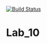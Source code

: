 [![Build Status](https://travis-ci.org/IvanPaseka37/Lab_10.svg?branch=main)](https://travis-ci.org/IvanPaseka37/Lab_10)
# Lab_10
